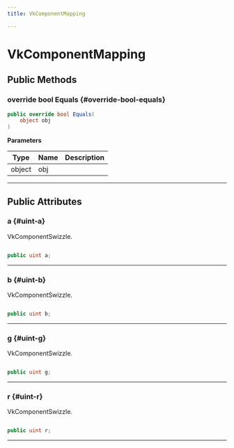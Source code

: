 ```yaml
---
title: VkComponentMapping

---
```


# VkComponentMapping










## Public Methods

### override bool Equals {#override-bool-equals}

```csharp
public override bool Equals(
    object obj
)
```


**Parameters**

| Type | Name  | Description  | 
|--|--|--|
| object |obj||






-----------

## Public Attributes

### a {#uint-a}

VkComponentSwizzle. 

```csharp

public uint a;

```






-----------

### b {#uint-b}

VkComponentSwizzle. 

```csharp

public uint b;

```






-----------

### g {#uint-g}

VkComponentSwizzle. 

```csharp

public uint g;

```






-----------

### r {#uint-r}

VkComponentSwizzle. 

```csharp

public uint r;

```






-----------


